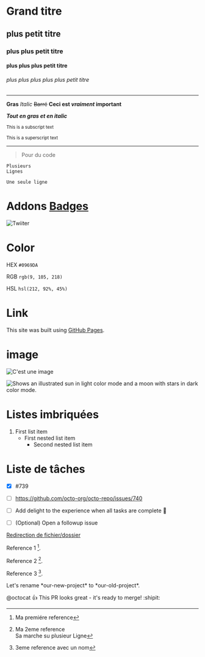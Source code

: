 # Grand titre
## plus petit titre
### plus plus petit titre
#### plus plus plus petit titre
###### plus plus plus plus plus petit titre
----
**Gras**
_Italic_
~~Barré~~
**Ceci est _vraiment_ important**

***Tout en gras et en italic***

<sub>This is a subscript text</sub>


<sup>This is a superscript text</sup>

---
>Pour du code

```
Plusieurs
Lignes
```

```Une seule ligne```
# Addons [Badges](https://shields.io/) 


![Twiiter](https://img.shields.io/youtube/channel/subscribers/UCmEYUkE82yATlNbTvwpOm5Q?style=social)


# Color

HEX `#0969DA`

RGB `rgb(9, 105, 218)`

HSL `hsl(212, 92%, 45%)`

# Link

This site was built using [GitHub Pages](https://pages.github.com/).

# image



![C'est une image](https://myoctocat.com/assets/images/base-octocat.svg)

<picture>

<picture>
  <source media="(prefers-color-scheme: dark)" srcset="https://user-images.githubusercontent.com/25423296/163456776-7f95b81a-f1ed-45f7-b7ab-8fa810d529fa.png">
  <source media="(prefers-color-scheme: light)" srcset="https://user-images.githubusercontent.com/25423296/163456779-a8556205-d0a5-45e2-ac17-42d089e3c3f8.png">
  <img alt="Shows an illustrated sun in light color mode and a moon with stars in dark color mode." src="https://user-images.githubusercontent.com/25423296/163456779-a8556205-d0a5-45e2-ac17-42d089e3c3f8.png">
</picture>


# Listes imbriquées

1. First list item
   - First nested list item
     - Second nested list item

# Liste de tâches 

- [x] #739
- [ ] https://github.com/octo-org/octo-repo/issues/740
- [ ] Add delight to the experience when all tasks are complete :tada:

- [ ] \(Optional) Open a followup issue

[Redirection de fichier/dossier](TEST.md) 
<!-- Lien ou directoire d'un fichier/dossier-->


Reference 1 [^1].

Reference 2 [^2].  

Reference 3 [^note].

[^1]: Ma premiére reference
[^2]: Ma 2eme reference  
Sa marche su plusieur Ligne
[^note]:
    3eme reference avec un nom 

<!-- This content will not appear in the rendered Markdown -->

Let's rename \*our-new-project\* to \*our-old-project\*. 
<!--Pour pouvoir mettre des caractere speciaux des 2 cotés-->

@octocat :+1: This PR looks great - it's ready to merge! :shipit:
